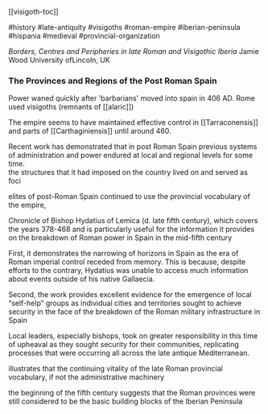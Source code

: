 [[visigoth-toc]]

#history #late-antiquity #visigoths #roman-empire #iberian-peninsula #hispania #medieval #provincial-organization   

*Borders, Centres and Peripheries in late Roman and Visigothic Iberia*
Jamie Wood University ofLincoln, UK  

### The Provinces and Regions of the Post Roman Spain  

Power waned quickly after 'barbarians' moved into spain in 406 AD. Rome used visigoths (remnants of [[alaric]])  


The empire seems to have maintained effective control in [[Tarraconensis]] and parts of [[Carthaginiensis]] until around 460.  

Recent work has demonstrated that in
post Roman Spain previous systems of administration and power endured at local
and regional levels for some time.  
the structures that it had imposed on the country lived on and served as foci


elites of post-Roman Spain continued to use the provincial vocabulary of the empire,

Chronicle of Bishop Hydatius of Lemica (d. late fifth century), which covers the years 378-468 and is particularly useful for the information it provides on the breakdown of Roman power in Spain in the mid-fifth century  

First, it demonstrates the narrowing of horizons in Spain as the era of Roman imperial control receded from memory. This is because, despite efforts to the contrary, Hydatius was unable to access much information about events outside of his native Gallaecia.  

Second, the work provides excellent evidence for the emergence of local “self-help” groups as individual cities and territories sought to achieve security in the face of the breakdown of the Roman military infrastructure in Spain  

Local leaders, especially bishops, took on greater responsibility in this time of upheaval as they sought security for their communities, replicating processes that were occurring all across the late antique Mediterranean.  

illustrates that the continuing vitality of the late Roman provincial vocabulary, if not the administrative machinery

the beginning of the fifth century suggests that the Roman provinces were still considered to be the basic building blocks of the Iberian Peninsula


